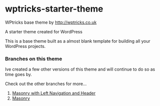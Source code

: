 wptricks-starter-theme
======================

WPtricks base theme by http://wptricks.co.uk

A starter theme created for WordPress

This is a base theme built as a almost blank template for building all your WordPress projects.

### Branches on this theme

Ive created a few other versions of this theme and will continue to do so as time goes by.

Check out the other branches for more... 

1. [Masonry with Left Navigation and Header](https://github.com/aaronsummers/wptricks-starter-theme/tree/Masonry-with-Left-Navigation)
2. [Masonry](https://github.com/aaronsummers/wptricks-starter-theme/tree/Masonry)